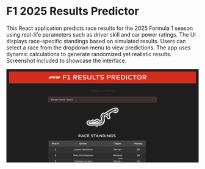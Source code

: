 # F1 2025 Results Predictor

This React application predicts race results for the 2025 Formula 1 season using real-life parameters such as driver skill and car power ratings. The UI displays race-specific standings based on simulated results. Users can select a race from the dropdown menu to view predictions. The app uses dynamic calculations to generate randomized yet realistic results. Screenshot included to showcase the interface.

![Screenshot](public/images/Screenshot%202025-03-26%20at%2014.48.09.png)


